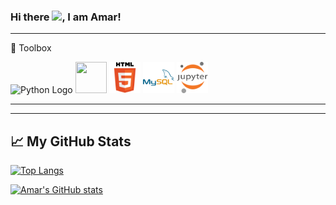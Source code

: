 ### Hi there <img src="https://raw.githubusercontent.com/MartinHeinz/MartinHeinz/master/wave.gif" width="30px">, I am Amar!


<!--
**xlr8r53/xlr8r53** is a ✨ _special_ ✨ repository because its `README.md` (this file) appears on your GitHub profile.

Here are some ideas to get you started:

- 🔭 I’m currently working on ...
- 🌱 I’m currently learning ...
- 👯 I’m looking to collaborate on ...
- 🤔 I’m looking for help with ...
- 💬 Ask me about ...
- 📫 How to reach me: ...
- 😄 Pronouns: ...
- ⚡ Fun fact: ...
-->

---

🧰 Toolbox

<img src="https://cdn.worldvectorlogo.com/logos/python-5.svg" alt="Python Logo" width="50" height="50" />  <img src="https://cdn.worldvectorlogo.com/logos/hackerrank.svg" alt="" width="50" height="50"/> <img src="https://github.com/devicons/devicon/blob/master/icons/html5/html5-original-wordmark.svg" alt="1" width="50" height="50"/> <img src="https://github.com/devicons/devicon/blob/master/icons/mysql/mysql-original-wordmark.svg" alt="CSS Logo" width="50" height="50"/> <img src="https://github.com/devicons/devicon/blob/master/icons/jupyter/jupyter-original-wordmark.svg" alt="Python Logo" width="50" height="50"/>

---


---

## &#x1f4c8; My GitHub Stats

[![Top Langs](https://github-readme-stats.vercel.app/api/top-langs/?username=<xlr8r53>&hide=java,html,css&theme=radical)](https://github.com/xlr8r53/github-readme-stats)

[![Amar's GitHub stats](https://github-readme-stats.vercel.app/api?username=<xlr8r53>&theme=radical)](https://github.com/xlr8r53/github-readme-stats)
